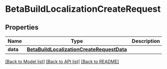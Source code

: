 # BetaBuildLocalizationCreateRequest

## Properties
Name | Type | Description | Notes
------------ | ------------- | ------------- | -------------
**data** | [**BetaBuildLocalizationCreateRequestData**](BetaBuildLocalizationCreateRequestData.md) |  | 

[[Back to Model list]](../README.md#documentation-for-models) [[Back to API list]](../README.md#documentation-for-api-endpoints) [[Back to README]](../README.md)


